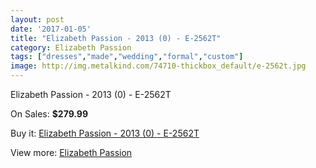 ```yaml
---
layout: post
date: '2017-01-05'
title: "Elizabeth Passion - 2013 (0) - E-2562T"
category: Elizabeth Passion
tags: ["dresses","made","wedding","formal","custom"]
image: http://img.metalkind.com/74710-thickbox_default/e-2562t.jpg
---
```

Elizabeth Passion - 2013 (0) - E-2562T

On Sales: **$279.99**
<a href="https://www.metalkind.com/en/elizabeth-passion/1444-e-2562t.html"><amp-img layout="responsive" width="600" height="600" src="//img.metalkind.com/74710-thickbox_default/e-2562t.jpg" alt="Elizabeth Passion - 2013 (0) - E-2562T 0" /></a>
<a href="https://www.metalkind.com/en/elizabeth-passion/1444-e-2562t.html"><amp-img layout="responsive" width="600" height="600" src="//img.metalkind.com/74711-thickbox_default/e-2562t.jpg" alt="Elizabeth Passion - 2013 (0) - E-2562T 1" /></a>

Buy it: [Elizabeth Passion - 2013 (0) - E-2562T](https://www.metalkind.com/en/elizabeth-passion/1444-e-2562t.html "Elizabeth Passion - 2013 (0) - E-2562T")

View more: [Elizabeth Passion](https://www.metalkind.com/en/43-elizabeth-passion "Elizabeth Passion")